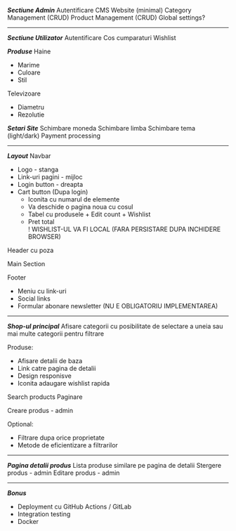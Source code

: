 ***Sectiune Admin***
Autentificare
CMS Website (minimal)
Category Management (CRUD)
Product Management (CRUD)
Global settings?

-----

***Sectiune Utilizator***
Autentificare
Cos cumparaturi
Wishlist

***Produse***
Haine
- Marime
- Culoare
- Stil

Televizoare
- Diametru
- Rezolutie

***Setari Site***
Schimbare moneda
Schimbare limba
Schimbare tema (light/dark)
Payment processing

-----

***Layout***
Navbar
- Logo - stanga
- Link-uri pagini - mijloc
- Login button - dreapta
- Cart button (Dupa login)
	- Iconita cu numarul de elemente
	- Va deschide o pagina noua cu cosul
	- Tabel cu produsele + Edit count + Wishlist
	- Pret total	
! WISHLIST-UL VA FI LOCAL (FARA PERSISTARE DUPA INCHIDERE BROWSER)

Header cu poza

Main Section

Footer
- Meniu cu link-uri
- Social links
- Formular abonare newsletter (NU E OBLIGATORIU IMPLEMENTAREA)

-----

***Shop-ul principal***
Afisare categorii cu posibilitate de selectare a uneia
sau mai multe categorii pentru filtrare

Produse:
- Afisare detalii de baza
- Link catre pagina de detalii
- Design responisve
- Iconita adaugare wishlist rapida

Search products
Paginare

Creare produs - admin

Optional:
- Filtrare dupa orice proprietate
- Metode de eficientizare a filtrarilor

------

***Pagina detalii produs***
Lista produse similare pe pagina de detalii
Stergere produs - admin
Editare produs - admin


-----

***Bonus***
- Deployment cu GitHub Actions / GitLab
- Integration testing
- Docker